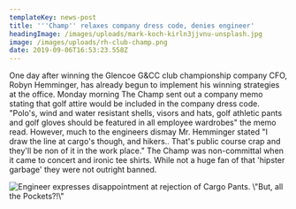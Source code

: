 ```yaml
---
templateKey: news-post
title: '''Champ'' relaxes company dress code, denies engineer'
headingImage: /images/uploads/mark-koch-kirln3jjvnu-unsplash.jpg
image: /images/uploads/rh-club-champ.png
date: 2019-09-06T16:53:23.558Z
---
```

One day after winning the Glencoe G&CC club championship company CFO, Robyn Hemminger, has already begun to implement his winning strategies at the office.  Monday morning The Champ sent out a company memo stating that golf attire would be included in the company dress code.  "Polo's, wind and water resistant shells, visors and hats, golf athletic pants and golf gloves should be featured in all employee wardrobes" the memo read.  However, much to the engineers dismay Mr. Hemminger stated "I draw the line at cargo's though, and hikers..  That's public course crap and they'll be non of it in the work place."  The Champ was non-committal when it came to concert and ironic tee shirts.  While not a huge fan of that 'hipster garbage' they were not outright banned.

![](/images/uploads/img_1988.jpg "Engineer expresses disappointment at rejection of Cargo Pants.  \\\"But, all the Pockets?!\\\"")
